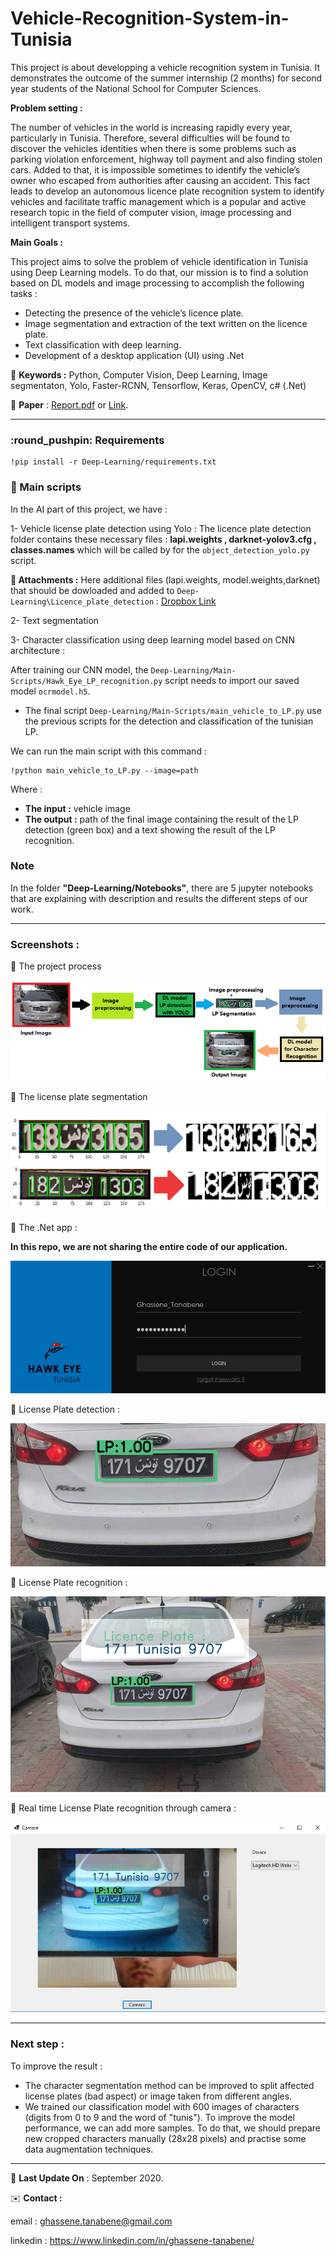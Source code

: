 # Vehicle-Recognition-System-in-Tunisia


This project is about developping a vehicle recognition system in Tunisia. It demonstrates the outcome of the summer internship (2 months) for second year students of the National School for Computer Sciences.

**Problem setting :**

The number of vehicles in the world is increasing rapidly every year, particularly in Tunisia. Therefore, several difficulties will be found to discover the vehicles identities when there is some problems such as parking violation enforcement, highway toll payment and also finding stolen cars. Added to that, it is impossible sometimes to identify the vehicle’s owner who escaped from authorities after causing an accident. This fact leads to develop an autonomous licence plate recognition system to identify vehicles and facilitate traffic management which is a popular and active research topic in the field of computer vision, image processing and intelligent transport systems.


**Main Goals :** 

This project aims to solve the problem of vehicle identification in Tunisia using Deep Learning models. To do that, our mission is to find a solution based on DL models and image processing to accomplish the following tasks :
- Detecting the presence of the vehicle’s licence plate.
- Image segmentation and extraction of the text written on the licence plate.
- Text classification with deep learning.
- Development of a desktop application (UI) using .Net

📍 **Keywords :** Python, Computer Vision, Deep Learning, Image segmentaton, Yolo, Faster-RCNN, Tensorflow, Keras, OpenCV, c# (.Net)  

📓 **Paper** : <a href="./Documentation/Report - Hawk Eye Tunisia - Vehicle Recognition System.pdf"> Report.pdf</a> or <a href="https://drive.google.com/file/d/1eu5EJU74HGsw568w4aWfh3WxRSMfUvvq/view?usp=sharing">Link</a>.
<hr>
<h3>:round_pushpin: Requirements</h3>

```shell
!pip install -r Deep-Learning/requirements.txt
```
<h3>📍 Main scripts</h3> 

In the AI part of this project, we have : 

1- Vehicle license plate detection using Yolo :
The licence plate detection folder contains these necessary files : **lapi.weights , darknet-yolov3.cfg , classes.names**
which will be called by for the ```object_detection_yolo.py``` script.

**🔗 Attachments :**
Here additional files (lapi.weights, model.weights,darknet) that should be dowloaded and added to ```Deep-Learning\Licence_plate_detection``` : <a href="https://www.dropbox.com/s/fxyblp7dezmy2jp/Attachments.zip?dl=0">Dropbox Link</a>


2- Text segmentation

3- Character classification using deep learning model based on CNN architecture : 

After training our CNN model, the ```Deep-Learning/Main-Scripts/Hawk_Eye_LP_recognition.py``` script needs to import our saved model ```ocrmodel.h5```.

- The final script ```Deep-Learning/Main-Scripts/main_vehicle_to_LP.py``` use the previous scripts for the detection and classification of the tunisian LP.

We can run the main script with this command :

```shell
!python main_vehicle_to_LP.py --image=path
```
Where :
- **The input :** vehicle image
- **The output :** path of the final image containing the result of the LP detection (green box) and a text showing the result of the LP recognition.


<h3>Note</h3>
In the folder <b>"Deep-Learning/Notebooks"</b>, there are 5 jupyter notebooks that are explaining with description and results the different steps of our work.

<hr>
<h3>Screenshots :</h3>

📝 The project process 

<img src="./Documentation/Screenshots/process.png">

📝 The license plate segmentation 

<img src="./Documentation/Screenshots/LP_segmentation.png">


📝 The .Net app : 

**In this repo, we are not sharing the entire code of our application.**

<img src="./Documentation/Screenshots/loginGT.png">

📝 License Plate detection : 

<img src="./Documentation/Screenshots/LP_detection.png">

📝 License Plate recognition : 

<img src="./Documentation/Screenshots/demo1.png">

📝 Real time License Plate recognition through camera : 

<img src="./Documentation/Screenshots/camera_rec.png">

<hr>
<h3>Next step :</h3>

To improve the result : 
- The character segmentation method can be improved to split affected license plates (bad aspect) or image taken from different angles.
- We trained our classification model with 600 images of characters (digits from 0 to 9 and the word of "tunis").
To improve the model performance, we can add more samples. To do that, we should prepare new cropped characters manually (28x28 pixels) and practise some data augmentation techniques.
<hr>

📅 **Last Update On** : September 2020.


✉️ **Contact :**

email : ghassene.tanabene@gmail.com

linkedin : https://www.linkedin.com/in/ghassene-tanabene/
